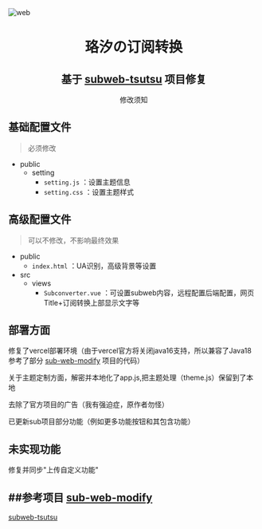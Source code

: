 <img src="https://cdn.jsdelivr.net/gh/lhl77/repository@main/blog/20210802143449.png" alt="web"/>
<h1 align="center">珞汐の订阅转换</a></h1>
<h2 align="center">基于 <a href="https://github.com/lhl77/subweb-tsutsu" target="_blank">subweb-tsutsu</a> 项目修复</h2>
<p align="center">
修改须知

## 基础配置文件

> 必须修改

- public
    - setting
        - `setting.js` ：设置主题信息
        - `setting.css` ：设置主题样式


## 高级配置文件

> 可以不修改，不影响最终效果

- public
    - `index.html` ：UA识别，高级背景等设置
- src
    - views
        - `Subconverter.vue` ：可设置subweb内容，远程配置后端配置，网页Title+订阅转换上部显示文字等

## 部署方面
 修复了vercel部署环境（由于vercel官方将关闭java16支持，所以兼容了Java18 参考了部分 <a href="https://github.com/youshandefeiyang/sub-web-modify" target="_blank">sub-web-modify</a> 项目的代码）
 
 关于主题定制方面，解密并本地化了app.js,把主题处理（theme.js）保留到了本地
 
 去除了官方项目的广告（我有强迫症，原作者勿怪）

已更新sub项目部分功能（例如更多功能按钮和其包含功能）

## 未实现功能
修复并同步"上传自定义功能"

 ##参考项目
<a href="https://github.com/youshandefeiyang/sub-web-modify" target="_blank">sub-web-modify</a>
-------------------------------------------------------------------
<a href="https://github.com/lhl77/subweb-tsutsu" target="_blank">subweb-tsutsu</a>
